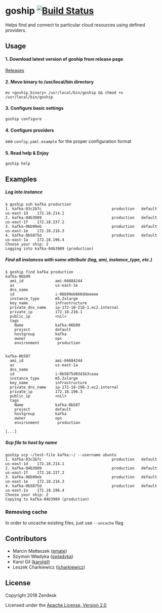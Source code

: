 # goship [![Build Status](https://travis-ci.com/zendesk/goship.svg?branch=master)](https://travis-ci.com/zendesk/goship)

Helps find and connect to particular cloud resources using defined providers.

## Usage

#### 1. Download latest version of goship from release page

[Releases](https://github.com/zendesk/goship/releases/latest)

#### 2. Move binary to /usr/local/bin directory

```mv <goship_binary> /usr/local/bin/goship && chmod +x /usr/local/bin/goship```

#### 3. Configure basic settings

```goship configure```

#### 4. Configure providers

see `config.yaml.example` for the proper configuration format

#### 5. Read help & Enjoy

```goship help```

## Examples

##### Log into instance

```
$ goship ssh kafka production
1. kafka-03c2b7c                               production   default    us-east-1d    172.18.214.1
2. kafka-04b3989                               production   default    us-east-1f    172.18.237.2
3. kafka-06b99eb                               production   default    us-east-1e    172.18.216.3
4. kafka-0b5875d                               production   default    us-east-1a    172.18.196.4
Choose your ship: 2
Logging into kafka-04b3989 (production)
```

##### Find all instances with some attribute (tag, ami, instance_type, etc.)

```
$ goship find kafka production
kafka-06b99
  ami_id              ami-04684244
  az                  us-east-1e
  dns_name
  id                  i-06b99eb666ddeeeee
  instance_type       m5.2xlarge
  key_name            infrastructure
  private_dns_name    ip-172-18-216-1.ec2.internal
  private_ip          172.18.216.1
  public_ip           <nil>
  tags
    Name              kafka-06b99
    project           default
    hostgroup         kafka
    owner             ops
    environment        production


kafka-0b587
  ami_id              ami-04684244
  az                  us-east-1a
  dns_name
  id                  i-0b5875d03d1b3caaa
  instance_type       m5.2xlarge
  key_name            infrastructure
  private_dns_name    ip-172-18-196-3.ec2.internal
  private_ip          172.18.196.3
  public_ip           <nil>
  tags
    Name              kafka-0b587
    project           default
    hostgroup         kafka
    owner             ops
    environment        production

[...]
```


##### Scp file to host by name

```
goship scp ~/test-file kafka:~/ --username ubuntu
1. kafka-03c2b7c                               production   default    us-east-1d    172.18.214.1
2. kafka-04b3989                               production   default    us-east-1f    172.18.237.2
3. kafka-06b99eb                               production   default    us-east-1e    172.18.216.3
4. kafka-0b5875d                               production   default    us-east-1a    172.18.196.4
Choose your ship: 2
Copying to kafka-04b3989 (production)
```

### Removing cache

In order to uncache existing files, just use `--uncache` flag.

## Contributors

* Marcin Matłaszek ([emate](https://github.com/emate))
* Szymon Władyka ([swladyka](https://github.com/swladyka))
* Karol Gil ([karolgil](https://github.com/karolgil))
* Leszek Charkiewicz ([lcharkiewicz](https://github.com/lcharkiewicz))

## License

Copyright 2018 Zendesk

Licensed under the [Apache License, Version 2.0](LICENSE)
